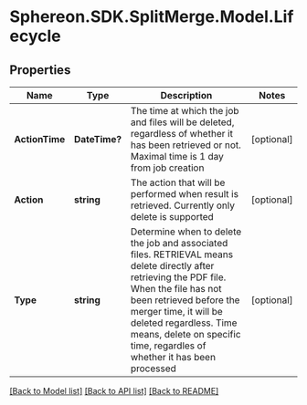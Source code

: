 # Sphereon.SDK.SplitMerge.Model.Lifecycle
## Properties

Name | Type | Description | Notes
------------ | ------------- | ------------- | -------------
**ActionTime** | **DateTime?** | The time at which the job and files will be deleted, regardless of whether it has been retrieved or not. Maximal time is 1 day from job creation | [optional] 
**Action** | **string** | The action that will be performed when result is retrieved. Currently only delete is supported | [optional] 
**Type** | **string** | Determine when to delete the job and associated files.  RETRIEVAL means delete directly after retrieving the PDF file. When the file has not been retrieved before the merger time, it will be deleted regardless.  Time means, delete on specific time, regardles of whether it has been processed | [optional] 

[[Back to Model list]](../README.md#documentation-for-models) [[Back to API list]](../README.md#documentation-for-api-endpoints) [[Back to README]](../README.md)

